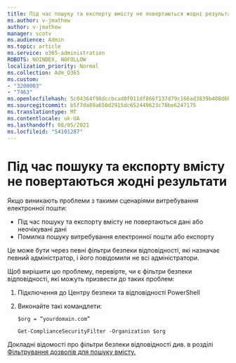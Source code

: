 ```yaml
---
title: Під час пошуку та експорту вмісту не повертаються жодні результати
ms.author: v-jmathew
author: v-jmathew
manager: scotv
ms.audience: Admin
ms.topic: article
ms.service: o365-administration
ROBOTS: NOINDEX, NOFOLLOW
localization_priority: Normal
ms.collection: Adm_O365
ms.custom:
- "3200003"
- "7463"
ms.openlocfilehash: 5c04364f98dccbcad0f011df866f137d79c166ad3839b408d6be447d50a87ac3
ms.sourcegitcommit: b5f7da89a650d2915dc652449623c78be6247175
ms.translationtype: MT
ms.contentlocale: uk-UA
ms.lasthandoff: 08/05/2021
ms.locfileid: "54101287"
---
```

# <a name="no-results-returned-during-content-searchexport"></a>Під час пошуку та експорту вмісту не повертаються жодні результати

Якщо виникають проблеми з такими сценаріями витребування електронної пошти:

- Під час пошуку та експорту вмісту не повертаються дані або неочікувані дані
- Помилка пошуку витребування електронної пошти або експорту

Це може бути через певні фільтри безпеки відповідності, які назначає певний адміністратор, і його повідомили не всі адміністратори.

Щоб вирішити цю проблему, перевірте, чи є фільтри безпеки відповідності, які можуть призвести до таких проблем:

1. Підключення до Центру безпеки та відповідності PowerShell
2. Виконайте такі командлети:

    `$org = “yourdomain.com”`

    `Get-ComplianceSecurityFilter -Organization $org`

Докладні відомості про фільтри безпеки відповідності див. в розділі [Фільтрування дозволів для пошуку вмісту.](https://docs.microsoft.com/microsoft-365/compliance/permissions-filtering-for-content-search)
